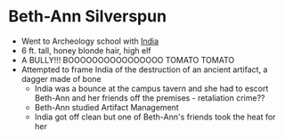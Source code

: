 # Beth-Ann Silverspun
- Went to Archeology school with [India](PCs/Current/India.md)
- 6 ft. tall, honey blonde hair, high elf
- A BULLY!!! BOOOOOOOOOOOOOOOO TOMATO TOMATO
- Attempted to frame India of the destruction of an ancient artifact, a dagger made of bone
	- India was a bounce at the campus tavern and she had to escort Beth-Ann and her friends off the premises - retaliation crime??
	- Beth-Ann studied Artifact Management
	- India got off clean but one of Beth-Ann's friends took the heat for her